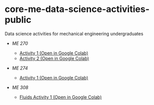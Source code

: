 # core-me-data-science-activities-public
Data science activities for mechanical engineering undergraduates

+ *ME 270*
    - [Activity 1 (Open in Google Colab)](https://colab.research.google.com/github/ebilionis/core-me-data-science-activities-public/blob/master/me270/Statics_01.ipynb)
    - [Activity 2 (Open in Google Colab)](https://colab.research.google.com/github/ebilionis/core-me-data-science-activities-public/blob/master/me270/Statics_02.ipynb)


+ *ME 274*
    - [Activity 1 (Open in Google Colab)](https://colab.research.google.com/github/ebilionis/core-me-data-science-activities-public/blob/master/me274/activity_01.ipynb)

+ *ME 308*
    - [Fluids Activity 1 (Open in Google Colab)](https://colab.research.google.com/github/ebilionis/core-me-data-science-activities-public/blob/master/me308/Fluids_01.ipynb)

